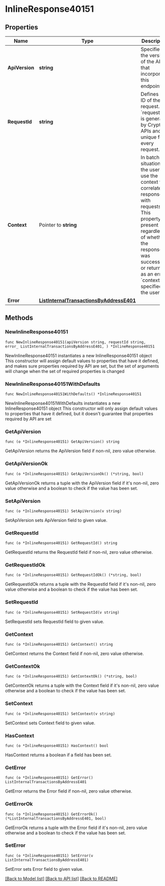 # InlineResponse40151

## Properties

Name | Type | Description | Notes
------------ | ------------- | ------------- | -------------
**ApiVersion** | **string** | Specifies the version of the API that incorporates this endpoint. | 
**RequestId** | **string** | Defines the ID of the request. The &#x60;requestId&#x60; is generated by Crypto APIs and it&#39;s unique for every request. | 
**Context** | Pointer to **string** | In batch situations the user can use the context to correlate responses with requests. This property is present regardless of whether the response was successful or returned as an error. &#x60;context&#x60; is specified by the user. | [optional] 
**Error** | [**ListInternalTransactionsByAddressE401**](ListInternalTransactionsByAddressE401.md) |  | 

## Methods

### NewInlineResponse40151

`func NewInlineResponse40151(apiVersion string, requestId string, error_ ListInternalTransactionsByAddressE401, ) *InlineResponse40151`

NewInlineResponse40151 instantiates a new InlineResponse40151 object
This constructor will assign default values to properties that have it defined,
and makes sure properties required by API are set, but the set of arguments
will change when the set of required properties is changed

### NewInlineResponse40151WithDefaults

`func NewInlineResponse40151WithDefaults() *InlineResponse40151`

NewInlineResponse40151WithDefaults instantiates a new InlineResponse40151 object
This constructor will only assign default values to properties that have it defined,
but it doesn't guarantee that properties required by API are set

### GetApiVersion

`func (o *InlineResponse40151) GetApiVersion() string`

GetApiVersion returns the ApiVersion field if non-nil, zero value otherwise.

### GetApiVersionOk

`func (o *InlineResponse40151) GetApiVersionOk() (*string, bool)`

GetApiVersionOk returns a tuple with the ApiVersion field if it's non-nil, zero value otherwise
and a boolean to check if the value has been set.

### SetApiVersion

`func (o *InlineResponse40151) SetApiVersion(v string)`

SetApiVersion sets ApiVersion field to given value.


### GetRequestId

`func (o *InlineResponse40151) GetRequestId() string`

GetRequestId returns the RequestId field if non-nil, zero value otherwise.

### GetRequestIdOk

`func (o *InlineResponse40151) GetRequestIdOk() (*string, bool)`

GetRequestIdOk returns a tuple with the RequestId field if it's non-nil, zero value otherwise
and a boolean to check if the value has been set.

### SetRequestId

`func (o *InlineResponse40151) SetRequestId(v string)`

SetRequestId sets RequestId field to given value.


### GetContext

`func (o *InlineResponse40151) GetContext() string`

GetContext returns the Context field if non-nil, zero value otherwise.

### GetContextOk

`func (o *InlineResponse40151) GetContextOk() (*string, bool)`

GetContextOk returns a tuple with the Context field if it's non-nil, zero value otherwise
and a boolean to check if the value has been set.

### SetContext

`func (o *InlineResponse40151) SetContext(v string)`

SetContext sets Context field to given value.

### HasContext

`func (o *InlineResponse40151) HasContext() bool`

HasContext returns a boolean if a field has been set.

### GetError

`func (o *InlineResponse40151) GetError() ListInternalTransactionsByAddressE401`

GetError returns the Error field if non-nil, zero value otherwise.

### GetErrorOk

`func (o *InlineResponse40151) GetErrorOk() (*ListInternalTransactionsByAddressE401, bool)`

GetErrorOk returns a tuple with the Error field if it's non-nil, zero value otherwise
and a boolean to check if the value has been set.

### SetError

`func (o *InlineResponse40151) SetError(v ListInternalTransactionsByAddressE401)`

SetError sets Error field to given value.



[[Back to Model list]](../README.md#documentation-for-models) [[Back to API list]](../README.md#documentation-for-api-endpoints) [[Back to README]](../README.md)


